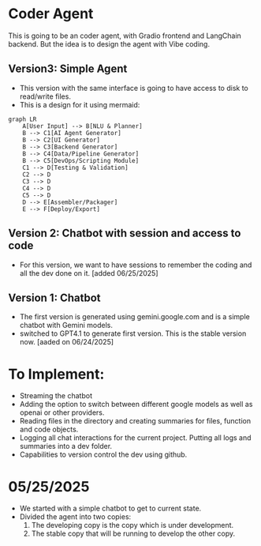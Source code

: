# Coder Agent
This is going to be an coder agent, with Gradio frontend and LangChain backend. But the idea is to design the agent with Vibe coding. 

## Version3: Simple Agent
* This version with the same interface is going to have access to disk to read/write files.
* This is a design for it using mermaid:
```mermaid
graph LR
    A[User Input] --> B[NLU & Planner]
    B --> C1[AI Agent Generator]
    B --> C2[UI Generator]
    B --> C3[Backend Generator]
    B --> C4[Data/Pipeline Generator]
    B --> C5[DevOps/Scripting Module]
    C1 --> D[Testing & Validation]
    C2 --> D
    C3 --> D
    C4 --> D
    C5 --> D
    D --> E[Assembler/Packager]
    E --> F[Deploy/Export]
```

## Version 2: Chatbot with session and access to code
* For this version, we want to have sessions to remember the coding and all the dev done on it. [added 06/25/2025]

## Version 1: Chatbot
* The first version is generated using gemini.google.com and is a simple chatbot with Gemini models.
* switched to GPT4.1 to generate first version. This is the stable version now. [aaded on 06/24/2025]


# To Implement:
* Streaming the chatbot
* Adding the option to switch between different google models as well as openai or other providers.
* Reading files in the directory and creating summaries for files, function and code objects.
* Logging all chat interactions for the current project. Putting all logs and summaries into a dev folder.
* Capabilities to version control the dev using github.

# 05/25/2025
* We started with a simple chatbot to get to current state.
* Divided the agent into two copies: 
    1. The developing copy is the copy which is under development. 
    2. The stable copy that will be running to develop the other copy.
